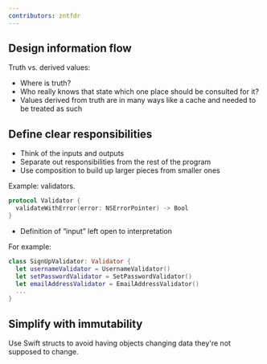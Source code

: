 ```yaml
---
contributors: zntfdr
---
```


## Design information flow

Truth vs. derived values: 

- Where is truth? 
- Who really knows that state which one place should be consulted for it?
- Values derived from truth are in many ways like a cache and needed to be treated as such

## Define clear responsibilities

- Think of the inputs and outputs
- Separate out responsibilities from the rest of the program
- Use composition to build up larger pieces from smaller ones

Example: validators.

```swift
protocol Validator {
  validateWithError(error: NSErrorPointer) -> Bool
}
```

- Definition of “input” left open to interpretation

For example: 

```swift
class SignUpValidator: Validator {
  let usernameValidator = UsernameValidator()
  let setPasswordValidator = SetPasswordValidator()
  let emailAddressValidator = EmailAddressValidator()
  ...
}
```

## Simplify with immutability

Use Swift structs to avoid having objects changing data they're not supposed to change.